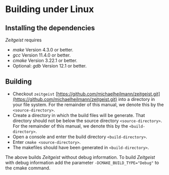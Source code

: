 # Building under Linux

## Installing the dependencies

*Zeitgeist* requires
- *make* Version 4.3.0 or better.
- *gcc* Version 11.4.0 or better.
- *cmake* Version 3.22.1 or better.
- Optional: *gdb* Version 12.1 or better.

## Building
- Checkout `zeitgeist` [https://github.com/michaelheilmann/zeitgeist.git](https://github.com/michaelheilmann/zeitgeist.git) into a directory in your file system.
  For the remainder of this manual, we denote this by the `<source-directory>`.
- Create a directory in which the build files will be generate.
  That directory should not be below the source directory `<source-directory>`.
  For the remainder of this manual, we denote this by the `<build-directory>`.
- Open a console and enter the build directory `<build-directory>`.
- Enter `cmake <source-directory>`.
- The makefiles should have been generated in `<build-directory>`.

The above builds *Zeitgeist* without debug information. To build *Zeitgeist* with debug information add the parameter `-DCMAKE_BUILD_TYPE="Debug"` to the cmake command.

